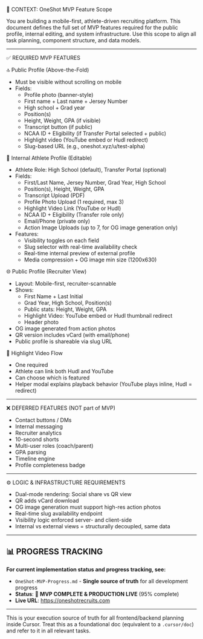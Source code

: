 📌 CONTEXT: OneShot MVP Feature Scope

You are building a mobile-first, athlete-driven recruiting platform. This document defines the full set of MVP features required for the public profile, internal editing, and system infrastructure. Use this scope to align all task planning, component structure, and data models.

---

✅ REQUIRED MVP FEATURES

🔝 Public Profile (Above-the-Fold)
- Must be visible without scrolling on mobile
- Fields:
  - Profile photo (banner-style)
  - First name + Last name + Jersey Number
  - High school + Grad year
  - Position(s)
  - Height, Weight, GPA (if visible)
  - Transcript button (if public)
  - NCAA ID + Eligibility (if Transfer Portal selected + public)
  - Highlight video (YouTube embed or Hudl redirect)
  - Slug-based URL (e.g., oneshot.xyz/u/test-alpha)

🧱 Internal Athlete Profile (Editable)
- Athlete Role: High School (default), Transfer Portal (optional)
- Fields:
  - First/Last Name, Jersey Number, Grad Year, High School
  - Position(s), Height, Weight, GPA
  - Transcript Upload (PDF)
  - Profile Photo Upload (1 required, max 3)
  - Highlight Video Link (YouTube or Hudl)
  - NCAA ID + Eligibility (Transfer role only)
  - Email/Phone (private only)
  - Action Image Uploads (up to 7, for OG image generation only)
- Features:
  - Visibility toggles on each field
  - Slug selector with real-time availability check
  - Real-time internal preview of external profile
  - Media compression + OG image min size (1200x630)

🌐 Public Profile (Recruiter View)
- Layout: Mobile-first, recruiter-scannable
- Shows:
  - First Name + Last Initial
  - Grad Year, High School, Position(s)
  - Public stats: Height, Weight, GPA
  - Highlight Video: YouTube embed or Hudl thumbnail redirect
  - Header photo
- OG image generated from action photos
- QR version includes vCard (with email/phone)
- Public profile is shareable via slug URL

🎥 Highlight Video Flow
- One required
- Athlete can link both Hudl and YouTube
- Can choose which is featured
- Helper modal explains playback behavior (YouTube plays inline, Hudl = redirect)

---

❌ DEFERRED FEATURES (NOT part of MVP)
- Contact buttons / DMs
- Internal messaging
- Recruiter analytics
- 10-second shorts
- Multi-user roles (coach/parent)
- GPA parsing
- Timeline engine
- Profile completeness badge

---

⚙️ LOGIC & INFRASTRUCTURE REQUIREMENTS
- Dual-mode rendering: Social share vs QR view
- QR adds vCard download
- OG image generation must support high-res action photos
- Real-time slug availability endpoint
- Visibility logic enforced server- and client-side
- Internal vs external views = structurally decoupled, same data

---

## 📊 PROGRESS TRACKING

**For current implementation status and progress tracking, see:**
- `OneShot-MVP-Progress.md` - **Single source of truth** for all development progress
- **Status**: 🚀 **MVP COMPLETE & PRODUCTION LIVE** (95% complete)
- **Live URL**: https://oneshotrecruits.com

---

This is your execution source of truth for all frontend/backend planning inside Cursor. Treat this as a foundational doc (equivalent to a `.cursor/doc`) and refer to it in all relevant tasks. 